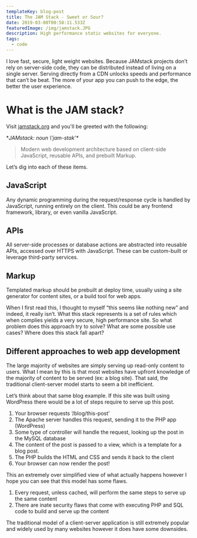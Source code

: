 ```yaml
---
templateKey: blog-post
title: The JAM Stack - Sweet or Sour?
date: 2019-03-08T00:58:11.533Z
featuredImage: /img/jamstack.JPG
description: High performance static websites for everyone.
tags:
  - code
---
```

I love fast, secure, light weight websites. Because JAMstack projects don’t rely on server-side code, they can be distributed instead of living on a single server. Serving directly from a CDN unlocks speeds and performance that can’t be beat. The more of your app you can push to the edge, the better the user experience.

# What is the JAM stack?
Visit [jamstack.org](https://jamstack.org/) and you'll be greeted with the following:

**JAMstack: noun \’jam-stak’\**

> Modern web development architecture based on client-side JavaScript, reusable APIs, and prebuilt Markup.

Let’s dig into each of these items.

## JavaScript
Any dynamic programming during the request/response cycle is handled by JavaScript, running entirely on the client. This could be any frontend framework, library, or even vanilla JavaScript.

## APIs
All server-side processes or database actions are abstracted into reusable APIs, accessed over HTTPS with JavaScript. These can be custom-built or leverage third-party services.

## Markup
Templated markup should be prebuilt at deploy time, usually using a site generator for content sites, or a build tool for web apps.

When I first read this, I thought to myself “this seems like nothing new” and indeed, it really isn’t. What this stack represents is a set of rules which when complies yields a very secure, high performance site. So what problem does this approach try to solve? What are some possible use cases? Where does this stack fall apart?

## Different approaches to web app development

The large majority of websites are simply serving up read-only content to users. What I mean by this is that most websites have upfront knowledge of the majority of content to be served (ex: a blog site). That said, the traditional client-server model starts to seem a bit inefficient.

Let’s think about that same blog example. If this site was built using WordPress there would be a lot of steps require to serve up this post.

1. Your browser requests ‘/blog/this-post’
2. The Apache server handles this request, sending it to the PHP app (WordPress) 
3. Some type of controller will handle the request, looking up the post in the MySQL database 
4. The content of the post is passed to a view, which is a template for a blog post.
5. The PHP builds the HTML and CSS and sends it back to the client
6. Your browser can now render the post!

This an extremely over simplified view of what actually happens however I hope you can see that this model has some flaws.

1. Every request, unless cached, will perform the same steps to serve up the same content
2. There are inate security flaws that come with executing PHP and SQL code to build and serve up the content


The traditional model of a client-server application is still extremely popular and widely used by many websites however it does have some downsides. 
